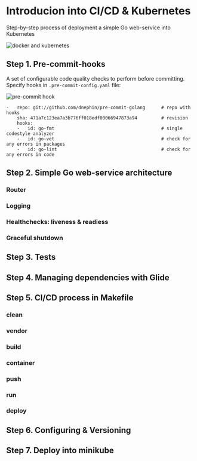 # Introducion into CI/CD & Kubernetes

Step-by-step process of deployment a simple Go web-service into Kubernetes

![docker and kubernetes](https://dotmesh.io/assets/img/docker_kubernetes.png)


## Step 1. Pre-commit-hooks

A set of configurable code quality checks to perform before committing.
Specify hooks in `.pre-commit-config.yaml` file:

![pre-commit hook](https://cdn-images-1.medium.com/max/1200/1*wjsbeBicpTWF-UHXn19ZbQ.jpeg)

```
-   repo: git://github.com/dnephin/pre-commit-golang      # repo with hooks
    sha: 471a7c123ea7a3b776ff018edf00066947873a94         # revision
    hooks:
    -   id: go-fmt                                        # single codestyle analyzer
    -   id: go-vet                                        # check for any errors in packages
    -   id: go-lint                                       # check for any errors in code
```

## Step 2. Simple Go web-service architecture

### Router
### Logging
### Healthchecks: liveness & readiess
### Graceful shutdown

## Step 3. Tests

## Step 4. Managing dependencies with Glide

## Step 5. CI/CD process in Makefile

### clean
### vendor
### build
### container
### push
### run
### deploy

## Step 6. Configuring & Versioning

## Step 7. Deploy into minikube

